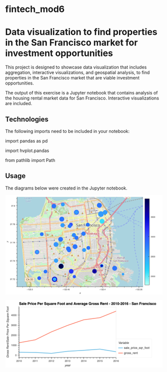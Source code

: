 # fintech_mod6

# Data visualization to find properties in the San Francisco market for investment opportunities

This project is designed to showcase data visualization that includes aggregation, interactive visualizations, and geospatial analysis, to find properties in the San Francisco market that are viable investment opportunities.

The output of this exercise is a Jupyter notebook that contains analysis of the housing rental market data for San Francisco. Interactive visualizations are included. 

## Technologies

The following imports need to be included in your notebook:

import pandas as pd

import hvplot.pandas

from pathlib import Path

## Usage

The diagrams below were created in the Jupyter notebook.

![title](images/bokeh_plot.png)


![title](images/bokeh_plot-2.png)
